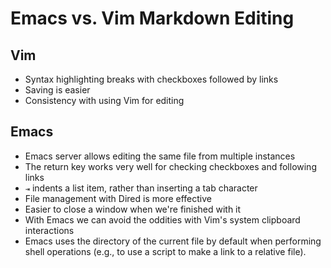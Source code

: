 # Emacs vs. Vim Markdown Editing

## Vim

- Syntax highlighting breaks with checkboxes followed by links
- Saving is easier
- Consistency with using Vim for editing

## Emacs

- Emacs server allows editing the same file from multiple instances
- The return key works very well for checking checkboxes and following links
- `⇥` indents a list item, rather than inserting a tab character
- File management with Dired is more effective
- Easier to close a window when we're finished with it
- With Emacs we can avoid the oddities with Vim's system clipboard interactions
- Emacs uses the directory of the current file by default when performing shell operations (e.g., to use a script to make a link to a relative file).
